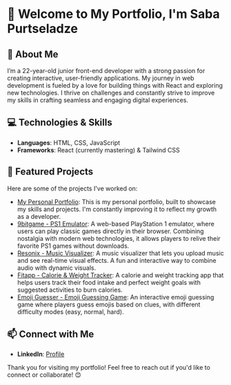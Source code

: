 # 👋 Welcome to My Portfolio, I'm Saba Purtseladze

## 🌟 About Me

I’m a 22-year-old junior front-end developer with a strong passion for creating interactive, user-friendly applications. My journey in web development is fueled by a love for building things with React and exploring new technologies. I thrive on challenges and constantly strive to improve my skills in crafting seamless and engaging digital experiences.

## 💻 Technologies & Skills

- **Languages**: HTML, CSS, JavaScript
- **Frameworks**: React (currently mastering) & Tailwind CSS

## 🚀 Featured Projects

Here are some of the projects I've worked on:

- [My Personal Portfolio](https://5716.github.io/portfolio/): This is my personal portfolio, built to showcase my skills and projects. I'm constantly improving it to reflect my growth as a developer.
- [9bitgame - PS1 Emulator](https://5716.github.io/9bitgame/): A web-based PlayStation 1 emulator, where users can play classic games directly in their browser. Combining nostalgia with modern web technologies, it allows players to relive their favorite PS1 games without downloads.
- [Resonix - Music Visualizer](https://5716.github.io/resonix/): A music visualizer that lets you upload music and see real-time visual effects. A fun and interactive way to combine audio with dynamic visuals.
- [Fitapp - Calorie & Weight Tracker](https://5716.github.io/fitapp/): A calorie and weight tracking app that helps users track their food intake and perfect weight goals with suggested activities to burn calories.
- [Emoji Guesser - Emoji Guessing Game](https://5716.github.io/emoji-guesser/): An interactive emoji guessing game where players guess emojis based on clues, with different difficulty modes (easy, normal, hard).

## 📫 Connect with Me

- **LinkedIn**: [Profile](https://www.linkedin.com/in/saba-purtseladze-2b9562263/)

Thank you for visiting my portfolio! Feel free to reach out if you'd like to connect or collaborate! 😊
